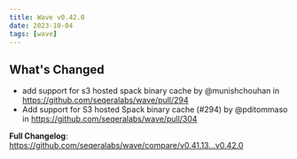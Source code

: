 ```yaml
---
title: Wave v0.42.0
date: 2023-10-04
tags: [wave]
---
```


## What's Changed
* add support for s3 hosted spack binary cache by @munishchouhan in https://github.com/seqeralabs/wave/pull/294
* Add support for S3 hosted Spack binary cache (#294) by @pditommaso in https://github.com/seqeralabs/wave/pull/304


**Full Changelog**: https://github.com/seqeralabs/wave/compare/v0.41.13...v0.42.0
